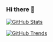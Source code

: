 ### Hi there 👋
[![GitHub Stats](https://github-readme-stats.vercel.app/api?username=ccmoony&count_private=true&show_icons=true&line_height=20)](https://github.com/anuraghazra/github-readme-stats)

[![GitHub Trends](https://api.githubtrends.io/user/svg/ccmoony/langs?time_range=one_year&include_private=True&theme=classic)](https://api.githubtrends.io/user/svg/ccmoony/langs?time_range=one_year&include_private=True&theme=classic)
<!--
**ccmoony/ccmoony** is a ✨ _special_ ✨ repository because its `README.md` (this file) appears on your GitHub profile.

Here are some ideas to get you started:

- 🔭 I’m currently working on ...
- 🌱 I’m currently learning ...
- 👯 I’m looking to collaborate on ...
- 🤔 I’m looking for help with ...
- 💬 Ask me about ...
- 📫 How to reach me: ...
- 😄 Pronouns: ...
- ⚡ Fun fact: ...
-->
